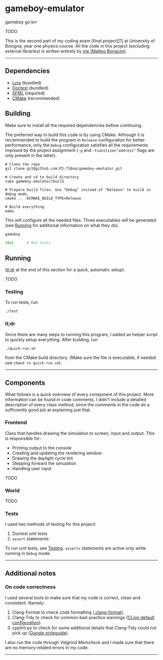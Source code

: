 # gameboy-emulator
gameboy go brr

TODO


This is the second part of my coding exam [final project][1] at University of
Bologna, year one physics course. All the code in this project
(excluding external libraries) is written entirely by [me (Matteo Bonacini)][2].

--------------------------------------------------------------------------------

## Dependencies
- [Lyra](https://github.com/bfgroup/Lyra) (bundled)
- [Doctest](https://github.com/onqtam/doctest) (bundled)
- [SFML](http://www.sfml-dev.org/) (required)
- [CMake](https://cmake.org/) (recommended)

## Building
Make sure to install all the required dependencies before continuing.

The preferred way to build this code is by using CMake. Although it is
recommended to build the program in `Release` configuration for better
performance, only the `Debug` configuration satisfies all the requirements
imposed by the project assignment (`-g` and `-fsanitize="address"` flags are
only present in the latter).

```shell
# Clone the repo
git clone git@github.com:P2-718na/gameboy-emulator.git

# Create and cd to build directory
take gameboy-emulator/build

# Prepare build files. Use "Debug" instead of "Release" to build in debug mode.
cmake .. -DCMAKE_BUILD_TYPE=Release

# Build everything
make
```

This will configure all the needed files. Three executables will be generated
(see [Running] for additional information on what they do).

```bash
gameboy

test      # Run tests
```

## Running
([tl;dr] at the end of this section for a quick, automatic setup).

TODO

### Testing
To run tests, run
```bash
./test
```

### tl;dr
Since there are many steps to running this program, I added an helper script to
quickly setup everything. After building, run  
 
```bash 
./quick-run.sh
```

from the CMake build directory. (Make sure the file is executable, if needed use
`chmod +x quick-run.sh`).

--------------------------------------------------------------------------------

## Components
What follows is a quick overview of every component of this project. More
information can be found in code comments. I didn't include a detailed
description of every class method, since the comments in the code do a
sufficiently good job at explaining just that.

### Frontend
Class that handles drawing the simulation to screen, input and output. This is
responsible for:

- Printing output to the console
- Creating and updating the rendering window
- Drawing the daylight cycle tint
- Stepping forward the simulation
- Handling user input

TODO

### World
TODO

### Tests
I used two methods of testing for this project:

1. Doctest unit tests
2. `assert` statements

To run unit tests, see [Testing]. `asserts` statements are active only while
running in `Debug` mode.

--------------------------------------------------------------------------------

## Additional notes

### On code correctness
I used several tools to make sure that my code is correct, clean and consistent.
Namely:

1. Clang-Format to check code formatting ([.clang-format][B]).
2. Clang-Tidy to check for common bad-practice warnings
   ([CLion default configuration][3]).
3. cpplint.py to check for some additional details that Clang-Tidy could not
   pick up ([Google styleguide][4]).

I also run the code through _Valgrind Memcheck_ and I made sure that there are
no memory-related errors in my code.

--------------------------------------------------------------------------------

[2]: https://github.com/P2-718na
[3]: https://confluence.jetbrains.com/display/CLION/Clang-Tidy+in+CLion%3A+default+configuration?_ga=2.184137826.59717557.1623227743-1021145942.1623227743
[4]: https://google.github.io/styleguide/cppguide.html

[B]: .clang-format


[Building]: #building
[Running]: #running
[Testing]: #testing
[tl;dr]: #tldr